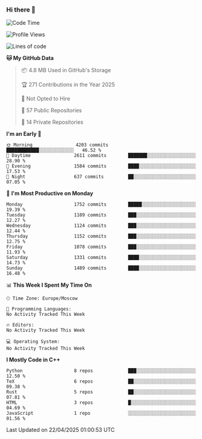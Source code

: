 ### Hi there 👋

<!--
**SemenMartynov/SemenMartynov** is a ✨ _special_ ✨ repository because its `README.md` (this file) appears on your GitHub profile.

Here are some ideas to get you started:

- 🔭 I’m currently working on ...
- 🌱 I’m currently learning ...
- 👯 I’m looking to collaborate on ...
- 🤔 I’m looking for help with ...
- 💬 Ask me about ...
- 📫 How to reach me: ...
- 😄 Pronouns: ...
- ⚡ Fun fact: ...
-->

<!--START_SECTION:waka-->
![Code Time](http://img.shields.io/badge/Code%20Time-0%20secs-blue)

![Profile Views](http://img.shields.io/badge/Profile%20Views-0-blue)

![Lines of code](https://img.shields.io/badge/From%20Hello%20World%20I%27ve%20Written-7.6%20million%20lines%20of%20code-blue)

**🐱 My GitHub Data** 

> 📦 4.8 MB Used in GitHub's Storage 
 > 
> 🏆 271 Contributions in the Year 2025
 > 
> 🚫 Not Opted to Hire
 > 
> 📜 57 Public Repositories 
 > 
> 🔑 14 Private Repositories 
 > 
**I'm an Early 🐤** 

```text
🌞 Morning                4203 commits        ████████████░░░░░░░░░░░░░   46.52 % 
🌆 Daytime                2611 commits        ███████░░░░░░░░░░░░░░░░░░   28.90 % 
🌃 Evening                1584 commits        ████░░░░░░░░░░░░░░░░░░░░░   17.53 % 
🌙 Night                  637 commits         ██░░░░░░░░░░░░░░░░░░░░░░░   07.05 % 
```
📅 **I'm Most Productive on Monday** 

```text
Monday                   1752 commits        █████░░░░░░░░░░░░░░░░░░░░   19.39 % 
Tuesday                  1109 commits        ███░░░░░░░░░░░░░░░░░░░░░░   12.27 % 
Wednesday                1124 commits        ███░░░░░░░░░░░░░░░░░░░░░░   12.44 % 
Thursday                 1152 commits        ███░░░░░░░░░░░░░░░░░░░░░░   12.75 % 
Friday                   1078 commits        ███░░░░░░░░░░░░░░░░░░░░░░   11.93 % 
Saturday                 1331 commits        ████░░░░░░░░░░░░░░░░░░░░░   14.73 % 
Sunday                   1489 commits        ████░░░░░░░░░░░░░░░░░░░░░   16.48 % 
```


📊 **This Week I Spent My Time On** 

```text
🕑︎ Time Zone: Europe/Moscow

💬 Programming Languages: 
No Activity Tracked This Week

🔥 Editors: 
No Activity Tracked This Week

💻 Operating System: 
No Activity Tracked This Week
```

**I Mostly Code in C++** 

```text
Python                   8 repos             ███░░░░░░░░░░░░░░░░░░░░░░   12.50 % 
TeX                      6 repos             ██░░░░░░░░░░░░░░░░░░░░░░░   09.38 % 
Rust                     5 repos             ██░░░░░░░░░░░░░░░░░░░░░░░   07.81 % 
HTML                     3 repos             █░░░░░░░░░░░░░░░░░░░░░░░░   04.69 % 
JavaScript               1 repo              ░░░░░░░░░░░░░░░░░░░░░░░░░   01.56 % 
```




 Last Updated on 22/04/2025 01:00:53 UTC
<!--END_SECTION:waka-->